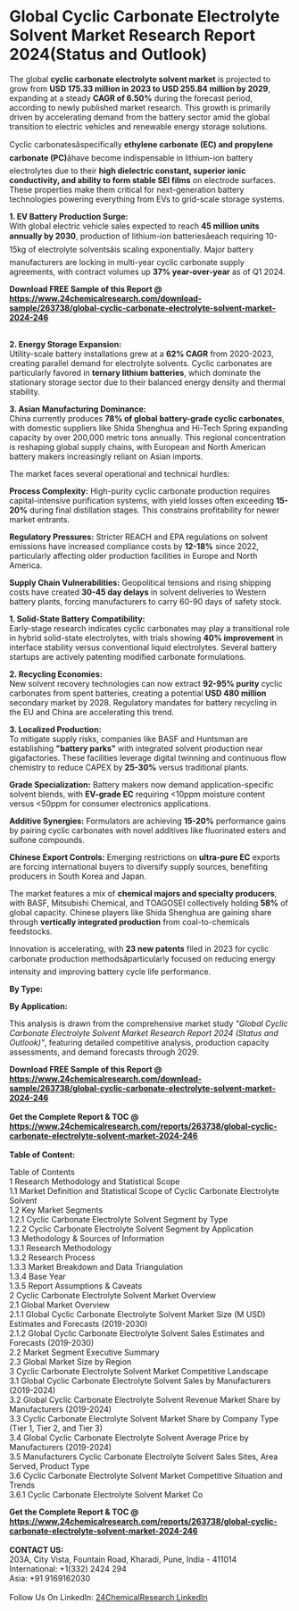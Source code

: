 <h1>Global Cyclic Carbonate Electrolyte Solvent Market Research Report 2024(Status and Outlook)</h1><p>The global <strong>cyclic carbonate electrolyte solvent market</strong> is projected to grow from <strong>USD 175.33 million in 2023 to USD 255.84 million by 2029</strong>, expanding at a steady <strong>CAGR of 6.50%</strong> during the forecast period, according to newly published market research. This growth is primarily driven by accelerating demand from the battery sector amid the global transition to electric vehicles and renewable energy storage solutions.</p><p>Cyclic carbonatesâspecifically <strong>ethylene carbonate (EC) and propylene carbonate (PC)</strong>âhave become indispensable in lithium-ion battery electrolytes due to their <strong>high dielectric constant, superior ionic conductivity, and ability to form stable SEI films</strong> on electrode surfaces. These properties make them critical for next-generation battery technologies powering everything from EVs to grid-scale storage systems.</p><p><strong>1. EV Battery Production Surge:</strong><br>
With global electric vehicle sales expected to reach <strong>45 million units annually by 2030</strong>, production of lithium-ion batteriesâeach requiring 10-15kg of electrolyte solventsâis scaling exponentially. Major battery manufacturers are locking in multi-year cyclic carbonate supply agreements, with contract volumes up <strong>37% year-over-year</strong> as of Q1 2024.</p><div><b>Download FREE Sample of this Report @ 
            <a href="https://www.24chemicalresearch.com/download-sample/263738/global-cyclic-carbonate-electrolyte-solvent-market-2024-246">
            https://www.24chemicalresearch.com/download-sample/263738/global-cyclic-carbonate-electrolyte-solvent-market-2024-246</a></b></div><br><p><strong>2. Energy Storage Expansion:</strong><br>
Utility-scale battery installations grew at a <strong>62% CAGR</strong> from 2020-2023, creating parallel demand for electrolyte solvents. Cyclic carbonates are particularly favored in <strong>ternary lithium batteries</strong>, which dominate the stationary storage sector due to their balanced energy density and thermal stability.</p><p><strong>3. Asian Manufacturing Dominance:</strong><br>
China currently produces <strong>78% of global battery-grade cyclic carbonates</strong>, with domestic suppliers like Shida Shenghua and Hi-Tech Spring expanding capacity by over 200,000 metric tons annually. This regional concentration is reshaping global supply chains, with European and North American battery makers increasingly reliant on Asian imports.</p><p>The market faces several operational and technical hurdles:</p><p><strong>Process Complexity:</strong> High-purity cyclic carbonate production requires capital-intensive purification systems, with yield losses often exceeding <strong>15-20%</strong> during final distillation stages. This constrains profitability for newer market entrants.</p><p><strong>Regulatory Pressures:</strong> Stricter REACH and EPA regulations on solvent emissions have increased compliance costs by <strong>12-18%</strong> since 2022, particularly affecting older production facilities in Europe and North America.</p><p><strong>Supply Chain Vulnerabilities:</strong> Geopolitical tensions and rising shipping costs have created <strong>30-45 day delays</strong> in solvent deliveries to Western battery plants, forcing manufacturers to carry 60-90 days of safety stock.</p><p><strong>1. Solid-State Battery Compatibility:</strong><br>
Early-stage research indicates cyclic carbonates may play a transitional role in hybrid solid-state electrolytes, with trials showing <strong>40% improvement</strong> in interface stability versus conventional liquid electrolytes. Several battery startups are actively patenting modified carbonate formulations.</p><p><strong>2. Recycling Economies:</strong><br>
New solvent recovery technologies can now extract <strong>92-95% purity</strong> cyclic carbonates from spent batteries, creating a potential <strong>USD 480 million</strong> secondary market by 2028. Regulatory mandates for battery recycling in the EU and China are accelerating this trend.</p><p><strong>3. Localized Production:</strong><br>
To mitigate supply risks, companies like BASF and Huntsman are establishing <strong>"battery parks"</strong> with integrated solvent production near gigafactories. These facilities leverage digital twinning and continuous flow chemistry to reduce CAPEX by <strong>25-30%</strong> versus traditional plants.</p><p><strong>Grade Specialization:</strong> Battery makers now demand application-specific solvent blends, with <strong>EV-grade EC</strong> requiring &lt;10ppm moisture content versus &lt;50ppm for consumer electronics applications.</p><p><strong>Additive Synergies:</strong> Formulators are achieving <strong>15-20%</strong> performance gains by pairing cyclic carbonates with novel additives like fluorinated esters and sulfone compounds.</p><p><strong>Chinese Export Controls:</strong> Emerging restrictions on <strong>ultra-pure EC</strong> exports are forcing international buyers to diversify supply sources, benefiting producers in South Korea and Japan.</p><p>The market features a mix of <strong>chemical majors and specialty producers</strong>, with BASF, Mitsubishi Chemical, and TOAGOSEI collectively holding <strong>58%</strong> of global capacity. Chinese players like Shida Shenghua are gaining share through <strong>vertically integrated production</strong> from coal-to-chemicals feedstocks.</p><p>Innovation is accelerating, with <strong>23 new patents</strong> filed in 2023 for cyclic carbonate production methodsâparticularly focused on reducing energy intensity and improving battery cycle life performance.</p><p><strong>By Type:</strong></p><p><strong>By Application:</strong></p><p>This analysis is drawn from the comprehensive market study <em>"Global Cyclic Carbonate Electrolyte Solvent Market Research Report 2024 (Status and Outlook)"</em>, featuring detailed competitive analysis, production capacity assessments, and demand forecasts through 2029.</p><div><b>Download FREE Sample of this Report @ 
            <a href="https://www.24chemicalresearch.com/download-sample/263738/global-cyclic-carbonate-electrolyte-solvent-market-2024-246">
            https://www.24chemicalresearch.com/download-sample/263738/global-cyclic-carbonate-electrolyte-solvent-market-2024-246</a></b></div><br><div><b>Get the Complete Report & TOC @ 
            <a href="https://www.24chemicalresearch.com/reports/263738/global-cyclic-carbonate-electrolyte-solvent-market-2024-246">
            https://www.24chemicalresearch.com/reports/263738/global-cyclic-carbonate-electrolyte-solvent-market-2024-246</a></b></div><br>
            <b>Table of Content:</b><p>Table of Contents<br />
1 Research Methodology and Statistical Scope<br />
1.1 Market Definition and Statistical Scope of Cyclic Carbonate Electrolyte Solvent<br />
1.2 Key Market Segments<br />
1.2.1 Cyclic Carbonate Electrolyte Solvent Segment by Type<br />
1.2.2 Cyclic Carbonate Electrolyte Solvent Segment by Application<br />
1.3 Methodology & Sources of Information<br />
1.3.1 Research Methodology<br />
1.3.2 Research Process<br />
1.3.3 Market Breakdown and Data Triangulation<br />
1.3.4 Base Year<br />
1.3.5 Report Assumptions & Caveats<br />
2 Cyclic Carbonate Electrolyte Solvent Market Overview<br />
2.1 Global Market Overview<br />
2.1.1 Global Cyclic Carbonate Electrolyte Solvent Market Size (M USD) Estimates and Forecasts (2019-2030)<br />
2.1.2 Global Cyclic Carbonate Electrolyte Solvent Sales Estimates and Forecasts (2019-2030)<br />
2.2 Market Segment Executive Summary<br />
2.3 Global Market Size by Region<br />
3 Cyclic Carbonate Electrolyte Solvent Market Competitive Landscape<br />
3.1 Global Cyclic Carbonate Electrolyte Solvent Sales by Manufacturers (2019-2024)<br />
3.2 Global Cyclic Carbonate Electrolyte Solvent Revenue Market Share by Manufacturers (2019-2024)<br />
3.3 Cyclic Carbonate Electrolyte Solvent Market Share by Company Type (Tier 1, Tier 2, and Tier 3)<br />
3.4 Global Cyclic Carbonate Electrolyte Solvent Average Price by Manufacturers (2019-2024)<br />
3.5 Manufacturers Cyclic Carbonate Electrolyte Solvent Sales Sites, Area Served, Product Type<br />
3.6 Cyclic Carbonate Electrolyte Solvent Market Competitive Situation and Trends<br />
3.6.1 Cyclic Carbonate Electrolyte Solvent Market Co</p><div><b>Get the Complete Report & TOC @ 
            <a href="https://www.24chemicalresearch.com/reports/263738/global-cyclic-carbonate-electrolyte-solvent-market-2024-246">
            https://www.24chemicalresearch.com/reports/263738/global-cyclic-carbonate-electrolyte-solvent-market-2024-246</a></b></div><br><b>CONTACT US:</b><br>
            203A, City Vista, Fountain Road, Kharadi, Pune, India - 411014<br>
            International: +1(332) 2424 294<br>
            Asia: +91 9169162030 <br><br>
            Follow Us On LinkedIn: <a href="https://www.linkedin.com/company/24chemicalresearch/">24ChemicalResearch LinkedIn</a>